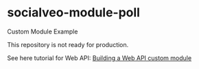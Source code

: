 # socialveo-module-poll
Custom Module Example

This repository is not ready for production.

See here tutorial for Web API: [Building a Web API custom module](https://socialveo.com/forum/kb/development/building-a-web-api-custom-module-r9/)
